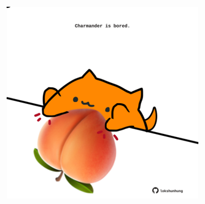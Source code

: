 <!-- built at 27/12/2022, 17:00:43 UTC -->
<p align="center">
  <img width="500" height="500" src="./ReadmeImage.svg">
</p>
